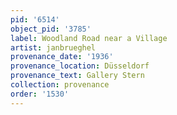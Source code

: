 ```yaml
---
pid: '6514'
object_pid: '3785'
label: Woodland Road near a Village
artist: janbrueghel
provenance_date: '1936'
provenance_location: Düsseldorf
provenance_text: Gallery Stern
collection: provenance
order: '1530'
---
```

